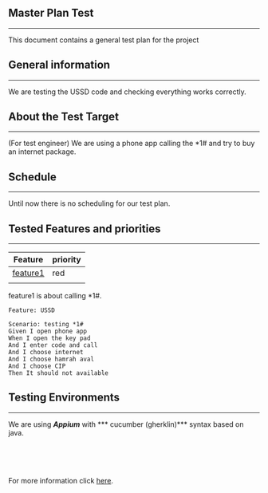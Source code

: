 ## Master Plan Test

---
This document contains a general test plan for the project


## General information

---
We are testing the USSD code and checking everything works correctly.

## About the Test Target 

---
(For test engineer)
We are using a phone app calling the *1# and try to buy an internet package.

## Schedule

---
Until now there is no scheduling for our test plan.

## Tested Features and priorities

---
| Feature     | priority |
| ----------- | ----------- |
| [feature1](https://github.com/amirzib/USSD-Test/blob/main/appium/src/test/resources/feature/USSD.feature)      | red       |
|     |      |

feature1 is about calling *1#.
```
Feature: USSD

Scenario: testing *1#
Given I open phone app
When I open the key pad
And I enter code and call
And I choose internet
And I choose hamrah aval
And I choose CIP
Then It should not available

```

## Testing Environments

---
We are using ***Appium*** with *** cucumber (gherklin)*** syntax based on java.

<br>
<br>
<br>

For more information click [here](https://github.com/amirzib/USSD-Test/blob/main/README.md).
